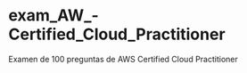# exam_AW_-Certified_Cloud_Practitioner
Examen de 100 preguntas de AWS Certified Cloud Practitioner
